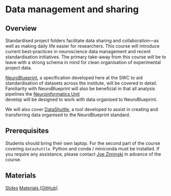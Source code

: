 # Data management and sharing

## Overview

Standardised project folders facilitate data sharing and collaboration—as well as making daily life easier for researchers. This course will introduce current best-practices in neuroscience data management and recent standardisation initiatives.
The primary take-away from this course will be to leave with a strong schema in mind for clean organisation of experimental project data. 

[NeuroBlueprint](https://neuroblueprint.neuroinformatics.dev/), a specification developed here at the SWC to aid 
standardisation of datasets across the institute, will be covered in detail. 
Familiarity with NeuroBlueprint will also be beneficial in that all analysis pipelines the [Neuroinformatics Unit](https://neuroinformatics.dev/)\
develop will be designed to work with data organised to NeuroBlueprint. 

We will also cover [DataShuttle](https://datashuttle.neuroinformatics.dev/), a tool developed to assist in creating 
and transferring data organised to the NeuroBlueprint standard.

## Prerequisites
Students should bring their own laptop. For the second part of the course covering `datashuttle`. Python and conda / miniconda must be installed. 
If you require any assistance, please contact <a href="mailto:j.ziminski@ucl.ac.uk?subject=SWC/GCNU Software Skills">Joe Ziminski</a> in advance of the course.

## Materials
[Slides](https://docs.google.com/presentation/d/12VjY-wAmPpGM6a_kZomWCQLYLsaTL4HZZZiw-LaF1ek/edit?usp=sharing)
[Materials (GitHub)](https://github.com/neuroinformatics-unit/data-management-course)
